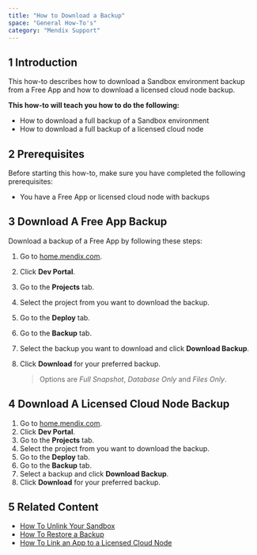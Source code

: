 ```yaml
---
title: "How to Download a Backup"
space: "General How-To's"
category: "Mendix Support"
---
```


## 1 Introduction
This how-to describes how to download a Sandbox environment backup from a Free App and how to download a licensed cloud node backup.

**This how-to will teach you how to do the following:**

*   How to download a full backup of a Sandbox environment
*   How to download a full backup of a licensed cloud node

## 2 Prerequisites

Before starting this how-to, make sure you have completed the following prerequisites:

*   You have a Free App or licensed cloud node with backups

## 3 Download A Free App Backup
Download a backup of a Free App by following these steps:

1.  Go to [home.mendix.com](http://home.mendix.com).
2.  Click **Dev Portal**.
3.  Go to the **Projects** tab.
4.  Select the project from you want to download the backup.
5.  Go to the **Deploy** tab.
6.  Go to the **Backup** tab.

7.  Select the backup you want to download and click **Download Backup**.

8.  Click **Download** for your preferred backup.

    > Options are *Full Snapshot*, *Database Only* and *Files Only*.


## 4 Download A Licensed Cloud Node Backup

1.  Go to [home.mendix.com](http://home.mendix.com).
2.  Click **Dev Portal**.
3.  Go to the **Projects** tab.
4.  Select the project from you want to download the backup.
5.  Go to the **Deploy** tab.
6.  Go to the **Backup** tab.
7.  Select a backup and click **Download Backup**.
8.  Click **Download** for your preferred backup.


## 5 Related Content
*   [How To Unlink Your Sandbox](how-to-unlink-sandbox)
*   [How To Restore a Backup](how-to-restore-a-backup)
*   [How To Link an App to a Licensed Cloud Node](how-to-link-app-to-node)
